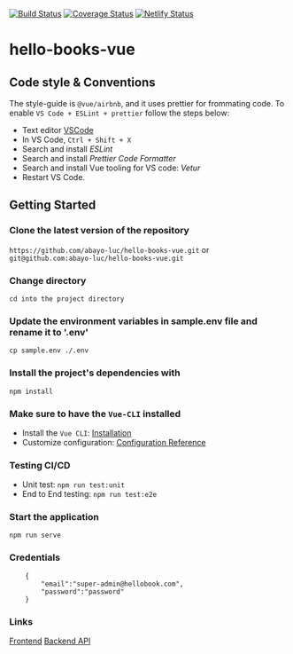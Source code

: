 [![Build Status](https://travis-ci.com/abayo-luc/hello-books-vue.svg?branch=develop)](https://travis-ci.com/abayo-luc/hello-books-vue) [![Coverage Status](https://coveralls.io/repos/github/abayo-luc/hello-books-vue/badge.svg?branch=develop)](https://coveralls.io/github/abayo-luc/hello-books-vue?branch=develop) [![Netlify Status](https://api.netlify.com/api/v1/badges/256659aa-0c4c-4be6-afbe-59a2d3fa63b4/deploy-status)](https://app.netlify.com/sites/hellob-books/deploys)

# hello-books-vue

## Code style & Conventions

The style-guide is `@vue/airbnb`, and it uses prettier for frommating code. To enable `VS Code + ESLint + prettier` follow the steps below:

- Text editor [VSCode](https://code.visualstudio.com)
- In VS Code, `Ctrl + Shift + X`
- Search and install _ESLint_
- Search and install _Prettier Code Formatter_
- Search and install Vue tooling for VS code: _Vetur_
- Restart VS Code.

## Getting Started

### Clone the latest version of the repository

`https://github.com/abayo-luc/hello-books-vue.git` or `git@github.com:abayo-luc/hello-books-vue.git`

### Change directory

`cd into the project directory`

### Update the environment variables in sample.env file and rename it to '.env'

`cp sample.env ./.env`

### Install the project's dependencies with

`npm install`

### Make sure to have the `Vue-CLI` installed

- Install the `Vue CLI`: [Installation](https://cli.vuejs.org/guide/installation.html#installation)
- Customize configuration: [Configuration Reference](https://cli.vuejs.org/config/)

### Testing CI/CD

- Unit test: `npm run test:unit`
- End to End testing: `npm run test:e2e`

### Start the application

`npm run serve`

### Credentials

```source-json
    {
        "email":"super-admin@hellobook.com",
        "password":"password"
    }
```

### Links

[Frontend](https://friendly-bartik-1ca1db.netlify.com/login)
[Backend API](https://hello-book-dev.herokuapp.com/api/v1)
